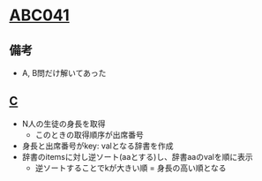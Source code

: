 # [ABC041](https://atcoder.jp/contests/abc041/tasks)

## 備考

- A, B問だけ解いてあった

## [C](https://atcoder.jp/contests/abc041/tasks/abc041_c)

- N人の生徒の身長を取得
  - このときの取得順序が出席番号
- 身長と出席番号がkey: valとなる辞書を作成
- 辞書のitemsに対し逆ソート(aaとする)し、辞書aaのvalを順に表示
  - 逆ソートすることでkが大きい順 = 身長の高い順となる
